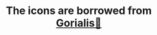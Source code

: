 <h1 align="center">The icons are borrowed from <a href='https://github.com/Gorialis'>Gorialis🤗</a></h1>
